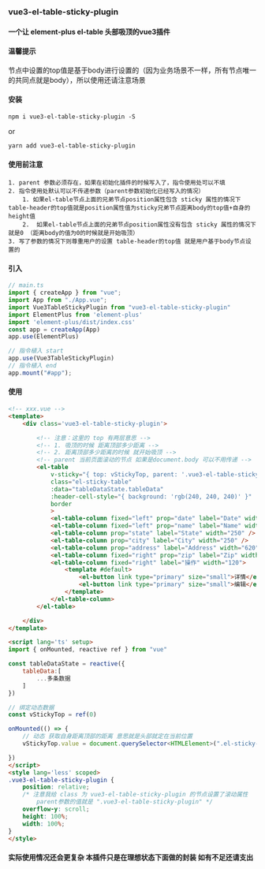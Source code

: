 ### vue3-el-table-sticky-plugin 

#### 一个让 element-plus el-table 头部吸顶的vue3插件

#### 温馨提示
 节点中设置的top值是基于body进行设置的（因为业务场景不一样，所有节点唯一的共同点就是body），所以使用还请注意场景

#### 安装
```npm
npm i vue3-el-table-sticky-plugin -S
```
or
```npm
yarn add vue3-el-table-sticky-plugin
```

#### 使用前注意
    1. parent 参数必须存在，如果在初始化插件的时候写入了，指令使用处可以不填
    2. 指令使用处默认可以不传递参数（parent参数初始化已经写入的情况）
        1. 如果el-table节点上面的兄弟节点position属性包含 sticky 属性的情况下 table-header的top值就是position属性值为sticky兄弟节点距离body的top值+自身的height值
        2.  如果el-table节点上面的兄弟节点position属性没有包含 sticky 属性的情况下 就是0 （距离body的值为0的时候就是开始吸顶）
    3. 写了参数的情况下则尊重用户的设置 table-header的top值 就是用户基于body节点设置的

#### 引入
```ts
// main.ts
import { createApp } from "vue";
import App from "./App.vue";
import Vue3TableStickyPlugin from "vue3-el-table-sticky-plugin"
import ElementPlus from 'element-plus'
import 'element-plus/dist/index.css'
const app = createApp(App)
app.use(ElementPlus)

// 指令植入 start
app.use(Vue3TableStickyPlugin)
// 指令植入 end
app.mount("#app");

```
#### 使用
```html
<!-- xxx.vue -->
<template>
    <div class='vue3-el-table-sticky-plugin'>

        <!-- 注意：这里的 top 有两层意思 -->
        <!-- 1. 吸顶的时候 距离顶部多少距离 -->
        <!-- 2. 距离顶部多少距离的时候 就开始吸顶 -->
        <!-- parent 当前页面滚动的节点 如果是document.body 可以不用传递 -->
        <el-table 
            v-sticky="{ top: vStickyTop, parent: '.vue3-el-table-sticky-plugin' }" 
            class="el-sticky-table" 
            :data="tableDataState.tableData"
            :header-cell-style="{ background: 'rgb(240, 240, 240)' }" 
            border
            >
            <el-table-column fixed="left" prop="date" label="Date" width="150" />
            <el-table-column fixed="left" prop="name" label="Name" width="250" />
            <el-table-column prop="state" label="State" width="250" />
            <el-table-column prop="city" label="City" width="250" />
            <el-table-column prop="address" label="Address" width="620" />
            <el-table-column fixed="right" prop="zip" label="Zip" width="120" />
            <el-table-column fixed="right" label="操作" width="120">
                <template #default>
                    <el-button link type="primary" size="small">详情</el-button>
                    <el-button link type="primary" size="small">编辑</el-button>
                </template>
            </el-table-column>
        </el-table>

    </div>
</template>

<script lang='ts' setup>
import { onMounted, reactive ref } from "vue"

const tableDataState = reactive({
    tableData:[
        ...多条数据
    ]
})

// 绑定动态数据
const vStickyTop = ref(0)

onMounted(() => {
    // 动态 获取自身距离顶部的距离 意思就是头部就定在当前位置
    vStickyTop.value = document.querySelector<HTMLElement>(".el-sticky-table")?.getBoundingClientRect().top || 0

})
</script>
<style lang='less' scoped>
.vue3-el-table-sticky-plugin {
    position: relative;
    /* 注意我给 class 为 vue3-el-table-sticky-plugin 的节点设置了滚动属性 
        parent参数的值就是 ".vue3-el-table-sticky-plugin" */
    overflow-y: scroll;
    height: 100%;
    width: 100%;
}
</style>
```


#### 实际使用情况还会更复杂 本插件只是在理想状态下面做的封装 如有不足还请支出



